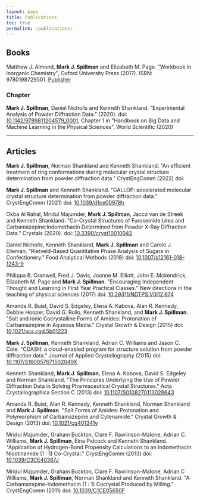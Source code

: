 ```yaml
---
layout: page
title: Publications
toc: true
permalink: /publications/
---
```


## Books

Matthew J. Almond, **Mark J. Spillman** and Elizabeth M. Page. "Workbook in Inorganic Chemistry", Oxford University Press (2017). ISBN: 9780198729501. [Publisher](https://global.oup.com/ukhe/product/workbook-in-inorganic-chemistry-9780198729501?cc=gb&lang=en&)
### Chapter

**Mark J. Spillman**, Daniel Nicholls and Kenneth Shankland. “Experimental Analysis of Powder Diffraction Data.” (2020). doi: [10.1142/9789811204579_0001](https://doi.org/10.1142/9789811204579_0001), Chapter 1 in "Handbook on Big Data and Machine Learning in the Physical Sciences", World Scientific (2020)

---

## Articles

**Mark J. Spillman**, Norman Shankland and Kenneth Shankland. “An efficient treatment of ring conformations during molecular crystal structure determination from powder diffraction data.” CrystEngComm (2022) doi: 

**Mark J. Spillman** and Kenneth Shankland. “GALLOP: accelerated molecular crystal structure determination from powder diffraction data.” CrystEngComm (2021) doi: [10.1039/d1ce00978h](https://doi.org/10.1039/d1ce00978h)

Okba Al Rahal, Mridul Majumder, **Mark J. Spillman**, Jacco van de Streek and Kenneth Shankland. "Co-Crystal Structures of Furosemide:Urea and Carbamazepine:Indomethacin Determined from Powder X-Ray Diffraction Data." Crystals (2020). doi: [10.3390/cryst10010042](https://doi.org/10.3390/cryst10010042)

Daniel Nicholls, Kenneth Shankland, **Mark J. Spillman** and Carole J. Elleman. "Rietveld-Based Quantitative Phase Analysis of Sugars in Confectionery." Food Analytical Methods (2018) doi: [10.1007/s12161-018-1243-9](https://doi.org/10.1007/s12161-018-1243-9)

Philippa B. Cranwell, Fred J. Davis, Joanne M. Elliott, John E. Mckendrick, Elizabeth M. Page and **Mark J. Spillman**. "Encouraging Independent Thought and Learning in First Year Practical Classes." New directions in the teaching of physical sciences (2017) doi: [10.29311/NDTPS.V0I12.674](https://doi.org/10.29311/NDTPS.V0I12.674)

Amanda R. Buist, David S. Edgeley, Elena A. Kabova, Alan R. Kennedy, Debbie Hooper, David G. Rollo, Kenneth Shankland, and **Mark J. Spillman**. "Salt and Ionic Cocrystalline Forms of Amides: Protonation of Carbamazepine in Aqueous Media." Crystal Growth & Design (2015) doi: [10.1021/acs.cgd.5b01223](https://doi.org/10.1021/acs.cgd.5b01223)

**Mark J. Spillman**, Kenneth Shankland, Adrian C. Williams and Jason C. Cole. "CDASH: a cloud-enabled program for structure solution from powder diffraction data." Journal of Applied Crystallography (2015) doi: [10.1107/S160057671502049X](https://doi.org/10.1107/S160057671502049X)

Kenneth Shankland, **Mark J. Spillman**, Elena A. Kabova, David S. Edgeley and Norman Shankland. "The Principles Underlying the Use of Powder Diffraction Data in Solving Pharmaceutical Crystal Structures." Acta Crystallographica Section C (2013) doi: [10.1107/S0108270113028643](https://doi.org/10.1107/S0108270113028643)

Amanda R. Buist, Alan R. Kennedy, Kenneth Shankland, Norman Shankland and **Mark J. Spillman**. "Salt Forms of Amides: Protonation and Polymorphism of Carbamazepine and Cytenamide." Crystal Growth & Design (2013) doi: [10.1021/cg401341y](https://doi.org/10.1021/cg401341y)

Mridul Majumder, Graham Buckton, Clare F. Rawlinson-Malone, Adrian C. Williams, **Mark J. Spillman**, Elna Pidcock and Kenneth Shankland. "Application of Hydrogen-Bond Propensity Calculations to an Indomethacin Nicotinamide (1 : 1) Co-Crystal." CrystEngComm (2013) doi: [10.1039/C3CE40367J](https://doi.org/10.1039/C3CE40367J)

Mridul Majumder, Graham Buckton, Clare F. Rawlinson-Malone, Adrian C Williams, **Mark J. Spillman**, Norman Shankland and Kenneth Shankland. "A Carbamazepine-Indomethacin (1 : 1) Cocrystal Produced by Milling." CrystEngComm  (2011) doi: [10.1039/C1CE05650F](https://doi.org/10.1039/C1CE05650F)



